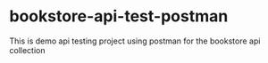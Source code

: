 # bookstore-api-test-postman
This is demo api testing project using postman for the bookstore api collection
